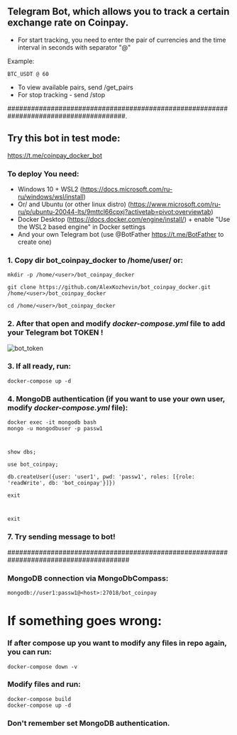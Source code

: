 ## Telegram Bot, which allows you to track a certain exchange rate on Coinpay.

- For start tracking, you need to enter the pair of currencies and the time interval 
in seconds with separator "@"

Example:

    BTC_USDT @ 60

- To view available pairs, send /get_pairs
- For stop tracking - send /stop

######################################################################################.

## Try this bot in test mode:

https://t.me/coinpay_docker_bot

### To deploy You need:
- Windows 10 + WSL2 (https://docs.microsoft.com/ru-ru/windows/wsl/install)
- Or/ and Ubuntu (or other linux distro)
  (https://www.microsoft.com/ru-ru/p/ubuntu-20044-lts/9mttcl66cpxj?activetab=pivot:overviewtab)
- Docker Desktop (https://docs.docker.com/engine/install/) + enable "Use the WSL2 based engine" in Docker settings
- And your own Telegram bot (use @BotFather https://t.me/BotFather to create one)

### 1. Copy dir bot_coinpay_docker to /home/user/ or:
    mkdir -p /home/<user>/bot_coinpay_docker

    git clone https://github.com/AlexKozhevin/bot_coinpay_docker.git /home/<user>/bot_coinpay_docker

    cd /home/<user>/bot_coinpay_docker

### 2. After that open and modify ***docker-compose.yml*** file to add your Telegram bot TOKEN !
![bot_token](https://user-images.githubusercontent.com/64017080/167243944-bd8d2a76-8cc4-455b-a030-0bed375f1575.png)

### 3. If all ready, run:

    docker-compose up -d

### 4. MongoDB authentication (if you want to use your own user, modify ***docker-compose.yml*** file):

    docker exec -it mongodb bash
    mongo -u mongodbuser -p passw1
#
    show dbs;

    use bot_coinpay;

    db.createUser({user: 'user1', pwd: 'passw1', roles: [{role: 'readWrite', db: 'bot_coinpay'}]})

    exit

#
    exit

### 7. Try sending message to bot!

#######################################################################################

### MongoDB connection via MongoDbCompass:

    mongodb://user1:passw1@<host>:27018/bot_coinpay

# If something goes wrong:


### If after compose up you want to modify any files in repo again, you can run:

    docker-compose down -v

### Modify files and run:

    docker-compose build
    docker-compose up -d

### Don't remember set MongoDB authentication.
